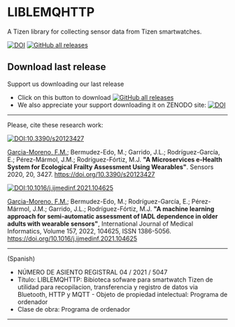 # LIBLEMQHTTP
A Tizen library for collecting sensor data from Tizen smartwatches.

[![DOI](https://zenodo.org/badge/DOI/10.5281/zenodo.7745640.svg)](https://doi.org/10.5281/zenodo.7745640)
[![GitHub all releases](https://github.com/frangam/tizensor/releases/download/1.0/LIBLEMQHTTP.a)](https://img.shields.io/github/downloads/frangam/tizensor/LIBLEMQHTTP.a) 

## Download last release
Support us downloading our last release
- Click on this button to download [![GitHub all releases](https://github.com/frangam/tizensor/releases/download/1.0/LIBLEMQHTTP.a)](https://img.shields.io/github/downloads/frangam/tizensor/LIBLEMQHTTP.a) 
- We also appreciate your support downloading it on ZENODO site: 
[![DOI](https://zenodo.org/badge/DOI/10.5281/zenodo.7745640.svg)](https://doi.org/10.5281/zenodo.7745640)




--- 

Please, cite these research work:

[![DOI:10.3390/s20123427](http://img.shields.io/badge/DOI-10.3390/s20123427-067c7f.svg)](https://doi.org/10.3390/s20123427)

[Garcia-Moreno, F.M.](https://frangam.com/); Bermudez-Edo, M.; Garrido, J.L.; Rodríguez-García, E.; Pérez-Mármol, J.M.; Rodríguez-Fórtiz, M.J. **"A Microservices e-Health System for Ecological Frailty Assessment Using Wearables"**. Sensors 2020, 20, 3427. https://doi.org/10.3390/s20123427


[![DOI:10.1016/j.ijmedinf.2021.104625](http://img.shields.io/badge/DOI-10.1016/j.ijmedinf.2021.104625-ff9b47.svg)](https://doi.org/10.1016/j.ijmedinf.2021.104625)

[Garcia-Moreno, F.M.](https://frangam.com/); Bermudez-Edo, M.; Rodríguez-García, E.; Pérez-Mármol, J.M.; Garrido, J.L.; Rodríguez-Fórtiz, M.J. 
**"A machine learning approach for semi-automatic assessment of IADL dependence in older adults with wearable sensors"**,
International Journal of Medical Informatics, Volume 157, 2022, 104625, ISSN 1386-5056. https://doi.org/10.1016/j.ijmedinf.2021.104625

---

(Spanish)
- NÚMERO DE ASIENTO REGISTRAL 04 / 2021 / 5047
- Título: LIBLEMQHTTP: Bibioteca sofware para smartwatch Tizen de utilidad para recopilacion, transferencia y registro de datos via Bluetooth, HTTP y MQTT - Objeto de propiedad intelectual: Programa de ordenador
- Clase de obra: Programa de ordenador

---
